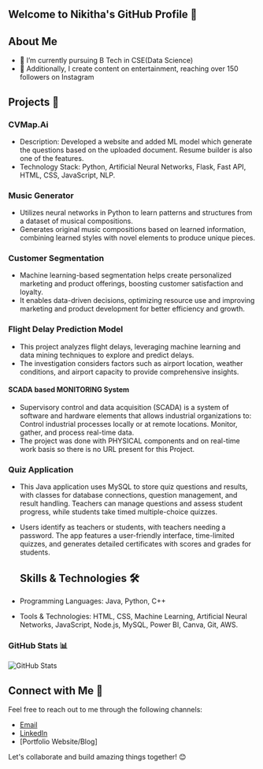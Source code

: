 ## Welcome to Nikitha's GitHub Profile 👋


## About Me 
- 🔭 I’m currently pursuing B Tech in CSE(Data Science)
- 🌱 Additionally, I create content on entertainment, reaching over 150 followers on Instagram


## Projects 🚀


### CVMap.Ai
- Description: Developed a website and added ML model which generate the questions based on the uploaded document. Resume builder is also one of the features.
- Technology Stack: Python, Artificial Neural Networks, Flask, Fast API, HTML, CSS, JavaScript, NLP.


### Music Generator
- Utilizes neural networks in Python to learn patterns and structures from a dataset of musical compositions.
- Generates original music compositions based on learned information, combining learned styles with novel elements to produce unique pieces.


### Customer Segmentation
- Machine learning-based segmentation helps create personalized marketing and product offerings, boosting customer satisfaction and loyalty.
- It enables data-driven decisions, optimizing resource use and improving marketing and product development for better efficiency and growth.


### Flight Delay Prediction Model
- This project analyzes flight delays, leveraging machine learning and data mining techniques to explore and predict delays.
- The investigation considers factors such as airport location, weather conditions, and airport capacity to provide comprehensive insights.


#### SCADA based MONITORING System
- Supervisory control and data acquisition (SCADA) is a system of software and hardware elements that allows industrial organizations to: Control industrial processes locally or at remote locations. Monitor, gather, and process real-time data.
- The project was done with PHYSICAL components and on real-time work basis so there is no URL present for this Project.

  
### Quiz Application
- This Java application uses MySQL to store quiz questions and results, with classes for database connections, question management, and result handling. Teachers can manage questions and assess student progress, while students take timed multiple-choice quizzes.
- Users identify as teachers or students, with teachers needing a password. The app features a user-friendly interface, time-limited quizzes, and generates detailed certificates with scores and grades for students.




  ## Skills & Technologies 🛠️


- Programming Languages: Java, Python, C++
- Tools & Technologies: HTML, CSS, Machine Learning, Artificial Neural Networks, JavaScript, Node.js, MySQL, Power BI, Canva, Git, AWS.


### GitHub Stats 📊



![GitHub Stats](https://github-readme-stats.vercel.app/api?username=AppalaNikitha&show_icons=true&theme=radical)


## Connect with Me 🤝

Feel free to reach out to me through the following channels:

- [Email](appalanikitha783@gmail.com)
- [LinkedIn](https://www.linkedin.com/in/appala-nikitha/)
- [Portfolio Website/Blog] 

Let's collaborate and build amazing things together! 😊
